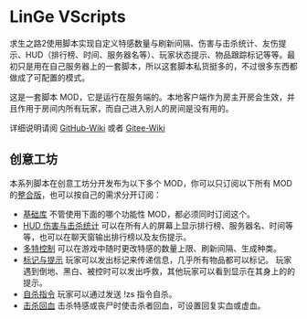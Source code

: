 # LinGe VScripts

求生之路2使用脚本实现自定义特感数量与刷新间隔、伤害与击杀统计、友伤提示、HUD（排行榜、时间、服务器名等）、玩家状态提示、物品跟踪标记等等。最初只是用在自己服务器上的一套脚本，所以这套脚本私货挺多的，不过很多东西都做成了可配置的模式。

这是一套脚本 MOD，它是运行在服务端的。本地客户端作为房主开房会生效，并且作用于房间内所有玩家，而自己进入别人的房间是没有用的。

详细说明请阅 [GitHub-Wiki](https://github.com/Lin515/L4D2_LinGe_VScripts/wiki) 或者 [Gitee-Wiki](https://gitee.com/LinGe515/L4D2_LinGe_VScripts/wikis)

## 创意工坊

本系列脚本在创意工坊分开发布为以下多个 MOD，你可以只订阅以下所有 MOD 的[整合版](https://steamcommunity.com/sharedfiles/filedetails/?id=2587952986)，也可以按自己的需求分开订阅：

* [基础库](https://steamcommunity.com/sharedfiles/filedetails/?id=2819659703)
	不管使用下面的哪个功能性 MOD，都必须同时订阅这个。
* [HUD 伤害与击杀统计](https://steamcommunity.com/sharedfiles/filedetails/?id=2819660601)
	可以在所有人的屏幕上显示排行榜、服务器名、时间等等，也可以在聊天窗输出排行榜以及友伤提示。
* [多特控制](https://steamcommunity.com/sharedfiles/filedetails/?id=2819716701)
	可以在游戏中随时更改特感的数量上限、刷新间隔、生成种类。
* [标记与提示](https://steamcommunity.com/sharedfiles/filedetails/?edit=true&amp;id=2819717120)
	玩家可以发出标记来传递信息，几乎所有物品都可以标记。
	玩家遇到倒地、黑白、被控时可以发出呼救，其他玩家可以看到显示在其身上的的提示。
* [自杀指令](https://steamcommunity.com/sharedfiles/filedetails/?id=2819717317)
	玩家可以通过发送 !zs 指令自杀。
*	[击杀回血](https://steamcommunity.com/sharedfiles/filedetails/?id=2956602969)
	击杀特感或丧尸时使击杀者回血，可设置回复实血或虚血。